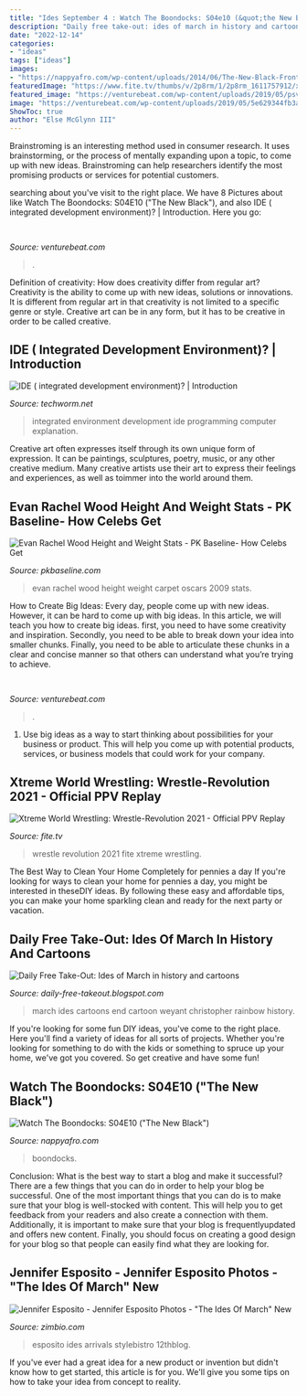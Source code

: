 ```yaml
---
title: "Ides September 4 : Watch The Boondocks: S04e10 (&quot;the New Black&quot;)"
description: "Daily free take-out: ides of march in history and cartoons"
date: "2022-12-14"
categories:
- "ideas"
tags: ["ideas"]
images:
- "https://nappyafro.com/wp-content/uploads/2014/06/The-New-Black-Front.png"
featuredImage: "https://www.fite.tv/thumbs/v/2p8rm/1/2p8rm_1611757912/xww-wrestle-revolution-2021-800x1280fit.jpg"
featured_image: "https://venturebeat.com/wp-content/uploads/2019/05/psvr-wired-wireless.png"
image: "https://venturebeat.com/wp-content/uploads/2019/05/5e629344fb3af32ef65a03e09f39d82f.png"
ShowToc: true
author: "Else McGlynn III"
---
```



Brainstroming is an interesting method used in consumer research. It uses brainstorming, or the process of mentally expanding upon a topic, to come up with new ideas. Brainstroming can help researchers identify the most promising products or services for potential customers.

	

		
searching about  you've visit to the right place. We have 8 Pictures about  like Watch The Boondocks: S04E10 (&quot;The New Black&quot;),  and also IDE ( integrated development environment)? | Introduction. Here you go:
		
    
## 

<img loading=lazy src="https://venturebeat.com/wp-content/uploads/2019/05/5e629344fb3af32ef65a03e09f39d82f.png" onerror="this.onerror=null;this.src='https://tse2.mm.bing.net/th?id=OIP.CdILTAUL72l8sZEgi9UmAAAAAA&amp;pid=15.1';" alt="">

_Source: venturebeat.com_

>. 

	

Definition of creativity: How does creativity differ from regular art?
Creativity is the ability to come up with new ideas, solutions or innovations. It is different from regular art in that creativity is not limited to a specific genre or style. Creative art can be in any form, but it has to be creative in order to be called creative.

    
## IDE ( Integrated Development Environment)? | Introduction

<img loading=lazy src="https://techworm.net/programming/wp-content/uploads/2018/09/IDE-integrated-development-environment-1024x537.jpeg" onerror="this.onerror=null;this.src='https://tse1.mm.bing.net/th?id=OIP.rMMQYyOwtqWuVPPvY9rcsgHaD4&amp;pid=15.1';" alt="IDE ( integrated development environment)? | Introduction">

_Source: techworm.net_

>integrated environment development ide programming computer explanation. 

	

Creative art often expresses itself through its own unique form of expression. It can be paintings, sculptures, poetry, music, or any other creative medium. Many creative artists use their art to express their feelings and experiences, as well as toimmer into the world around them.

    
## Evan Rachel Wood Height And Weight Stats - PK Baseline- How Celebs Get

<img loading=lazy src="http://www.pkbaseline.com/wp-content/uploads/2016/02/Oscars-Red-Carpet-2009-006.jpg" onerror="this.onerror=null;this.src='https://tse4.mm.bing.net/th?id=OIP.g6ie0QWSECuYdgbUy7F2WwHaMV&amp;pid=15.1';" alt="Evan Rachel Wood Height and Weight Stats - PK Baseline- How Celebs Get">

_Source: pkbaseline.com_

>evan rachel wood height weight carpet oscars 2009 stats. 

	

How to Create Big Ideas:
Every day, people come up with new ideas. However, it can be hard to come up with big ideas. In this article, we will teach you how to create big ideas. first, you need to have some creativity and inspiration. Secondly, you need to be able to break down your idea into smaller chunks. Finally, you need to be able to articulate these chunks in a clear and concise manner so that others can understand what you’re trying to achieve.

    
## 

<img loading=lazy src="https://venturebeat.com/wp-content/uploads/2019/05/psvr-wired-wireless.png" onerror="this.onerror=null;this.src='https://tse3.mm.bing.net/th?id=OIP.3GvezmhSqSoVXHYhYHKZwQHaDq&amp;pid=15.1';" alt="">

_Source: venturebeat.com_

>. 

	

1. Use big ideas as a way to start thinking about possibilities for your business or product. This will help you come up with potential products, services, or business models that could work for your company. 

    
## Xtreme World Wrestling: Wrestle-Revolution 2021 - Official PPV Replay

<img loading=lazy src="https://www.fite.tv/thumbs/v/2p8rm/1/2p8rm_1611757912/xww-wrestle-revolution-2021-800x1280fit.jpg" onerror="this.onerror=null;this.src='https://tse2.mm.bing.net/th?id=OIP.eyiZSfPa78QVrqcyChCxjQHaL2&amp;pid=15.1';" alt="Xtreme World Wrestling: Wrestle-Revolution 2021 - Official PPV Replay">

_Source: fite.tv_

>wrestle revolution 2021 fite xtreme wrestling. 

	

The Best Way to Clean Your Home Completely for pennies a day
If you're looking for ways to clean your home for pennies a day, you might be interested in theseDIY ideas. By following these easy and affordable tips, you can make your home sparkling clean and ready for the next party or vacation.

    
## Daily Free Take-Out: Ides Of March In History And Cartoons

<img loading=lazy src="http://1.bp.blogspot.com/-NYU1S29uKGM/UUNtY4-FhTI/AAAAAAAABGc/QuJff3saz8A/s1600/ChristopherWeyent_theWeek_the-rainbows-end.png" onerror="this.onerror=null;this.src='https://tse3.mm.bing.net/th?id=OIP.JuWWNt1zG_N6lrDm6uJoAQHaFk&amp;pid=15.1';" alt="Daily Free Take-Out: Ides of March in history and cartoons">

_Source: daily-free-takeout.blogspot.com_

>march ides cartoons end cartoon weyant christopher rainbow history. 

	

If you're looking for some fun DIY ideas, you've come to the right place. Here you'll find a variety of ideas for all sorts of projects. Whether you're looking for something to do with the kids or something to spruce up your home, we've got you covered. So get creative and have some fun!

    
## Watch The Boondocks: S04E10 (&quot;The New Black&quot;)

<img loading=lazy src="https://nappyafro.com/wp-content/uploads/2014/06/The-New-Black-Front.png" onerror="this.onerror=null;this.src='https://tse4.mm.bing.net/th?id=OIP.bjCwbAoifa91dNN2WzR9agHaEx&amp;pid=15.1';" alt="Watch The Boondocks: S04E10 (&quot;The New Black&quot;)">

_Source: nappyafro.com_

>boondocks. 

	

Conclusion: What is the best way to start a blog and make it successful?
There are a few things that you can do in order to help your blog be successful. One of the most important things that you can do is to make sure that your blog is well-stocked with content. This will help you to get feedback from your readers and also create a connection with them. Additionally, it is important to make sure that your blog is frequentlyupdated and offers new content. Finally, you should focus on creating a good design for your blog so that people can easily find what they are looking for.

    
## Jennifer Esposito - Jennifer Esposito Photos - &quot;The Ides Of March&quot; New

<img loading=lazy src="https://www4.pictures.zimbio.com/gi/Ides+March+New+York+Premiere+Outside+Arrivals+dewJ4z_VAWmx.jpg" onerror="this.onerror=null;this.src='https://tse4.mm.bing.net/th?id=OIP.q71JbGUQ_I25jDcIsMufaAHaKw&amp;pid=15.1';" alt="Jennifer Esposito - Jennifer Esposito Photos - &quot;The Ides Of March&quot; New">

_Source: zimbio.com_

>esposito ides arrivals stylebistro 12thblog. 

	

If you've ever had a great idea for a new product or invention but didn't know how to get started, this article is for you. We'll give you some tips on how to take your idea from concept to reality.

